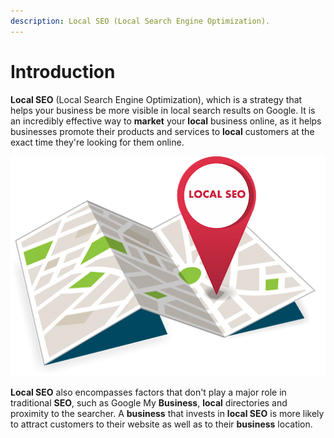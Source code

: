 ```yaml
---
description: Local SEO (Local Search Engine Optimization).
---
```


# Introduction

**Local SEO** \(Local Search Engine Optimization\), which is a strategy that helps your business be more visible in local search results on Google. It is an incredibly effective way to **market** your **local** business online, as it helps businesses promote their products and services to **local** customers at the exact time they're looking for them online.  

![Local SEO](.gitbook/assets/local-seo-imam-uddin%20%281%29.png)

 **Local SEO** also encompasses factors that don't play a major role in traditional **SEO**, such as Google My **Business**, **local** directories and proximity to the searcher. A **business** that invests in **local SEO** is more likely to attract customers to their website as well as to their **business** location.

